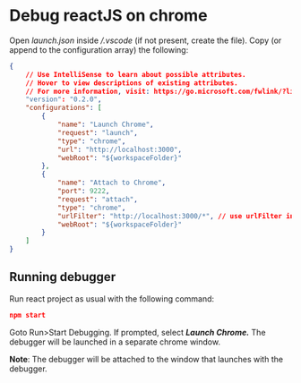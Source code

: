 
# Debug reactJS on chrome  

Open *launch.json* inside */.vscode* (if not present, create the file). Copy (or append to the configuration array) the following: 

```json
{
    // Use IntelliSense to learn about possible attributes.
    // Hover to view descriptions of existing attributes.
    // For more information, visit: https://go.microsoft.com/fwlink/?linkid=830387
    "version": "0.2.0",
    "configurations": [
        {
            "name": "Launch Chrome",
            "request": "launch",
            "type": "chrome",
            "url": "http://localhost:3000",
            "webRoot": "${workspaceFolder}"
        },
        {
            "name": "Attach to Chrome",
            "port": 9222,
            "request": "attach",
            "type": "chrome",
            "urlFilter": "http://localhost:3000/*", // use urlFilter instead of url!
            "webRoot": "${workspaceFolder}"
        }
    ]
}
```

## Running debugger

Run react project as usual with the following command: 

```json
npm start
```

Goto Run>Start Debugging. If prompted, select ***Launch Chrome.*** The debugger will be launched in a separate chrome window. 

**Note**: The debugger will be attached to the window that launches with the debugger.
